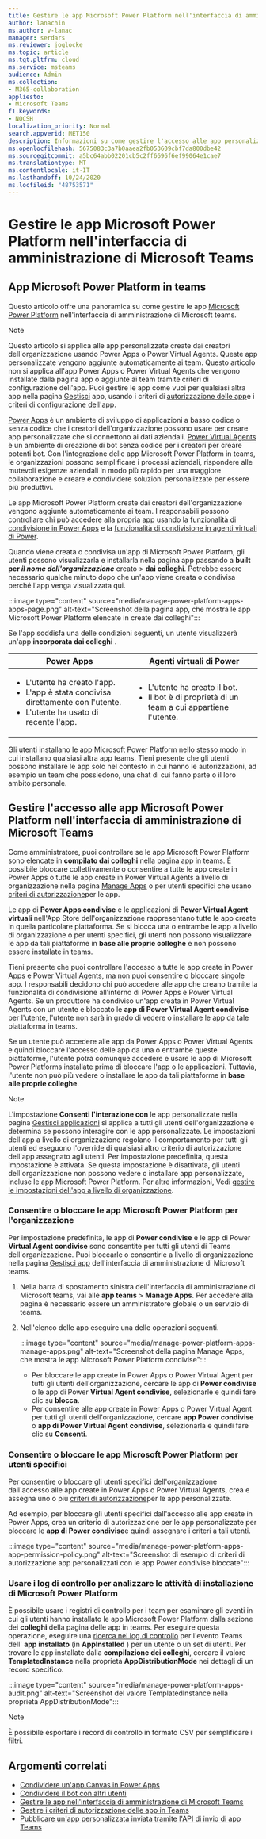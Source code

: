 ```yaml
---
title: Gestire le app Microsoft Power Platform nell'interfaccia di amministrazione di Microsoft Teams
author: lanachin
ms.author: v-lanac
manager: serdars
ms.reviewer: joglocke
ms.topic: article
ms.tgt.pltfrm: cloud
ms.service: msteams
audience: Admin
ms.collection:
- M365-collaboration
appliesto:
- Microsoft Teams
f1.keywords:
- NOCSH
localization_priority: Normal
search.appverid: MET150
description: Informazioni su come gestire l'accesso alle app personalizzate basate su Microsoft Power Platform nell'interfaccia di amministrazione di Microsoft teams.
ms.openlocfilehash: 5675083c3a7b0aaea2fb053609cbf7da800dbe42
ms.sourcegitcommit: a5bc64abb02201cb5c2ff6696f6ef99064e1cae7
ms.translationtype: MT
ms.contentlocale: it-IT
ms.lasthandoff: 10/24/2020
ms.locfileid: "48753571"
---
```

# <a name="manage-microsoft-power-platform-apps-in-the-microsoft-teams-admin-center"></a>Gestire le app Microsoft Power Platform nell'interfaccia di amministrazione di Microsoft Teams

## <a name="microsoft-power-platform-apps-in-teams"></a>App Microsoft Power Platform in teams

Questo articolo offre una panoramica su come gestire le app [Microsoft Power Platform](https://powerplatform.microsoft.com/) nell'interfaccia di amministrazione di Microsoft teams.

> [!NOTE]
> Questo articolo si applica alle app personalizzate create dai creatori dell'organizzazione usando Power Apps o Power Virtual Agents. Queste app personalizzate vengono aggiunte automaticamente ai team. Questo articolo non si applica all'app Power Apps o Power Virtual Agents che vengono installate dalla pagina app o aggiunte ai team tramite criteri di configurazione dell'app. Puoi gestire le app come vuoi per qualsiasi altra app nella pagina [Gestisci](manage-apps.md) app, usando i criteri di [autorizzazione delle app](teams-app-permission-policies.md)e i criteri di [configurazione dell'app](teams-app-setup-policies.md).

[Power Apps](https://powerapps.microsoft.com) è un ambiente di sviluppo di applicazioni a basso codice o senza codice che i creatori dell'organizzazione possono usare per creare app personalizzate che si connettono ai dati aziendali. [Power Virtual Agents](https://docs.microsoft.com/power-virtual-agents/fundamentals-what-is-power-virtual-agents) è un ambiente di creazione di bot senza codice per i creatori per creare potenti bot. Con l'integrazione delle app Microsoft Power Platform in teams, le organizzazioni possono semplificare i processi aziendali, rispondere alle mutevoli esigenze aziendali in modo più rapido per una maggiore collaborazione e creare e condividere soluzioni personalizzate per essere più produttivi.  

Le app Microsoft Power Platform create dai creatori dell'organizzazione vengono aggiunte automaticamente ai team. I responsabili possono controllare chi può accedere alla propria app usando la [funzionalità di condivisione in Power Apps](https://docs.microsoft.com/powerapps/maker/canvas-apps/share-app) e la [funzionalità di condivisione in agenti virtuali di Power](https://docs.microsoft.com/power-virtual-agents/admin-share-bots).

Quando viene creata o condivisa un'app di Microsoft Power Platform, gli utenti possono visualizzarla e installarla nella pagina app passando a **built per *il nome dell'organizzazione*** creato  >  **dai colleghi**. Potrebbe essere necessario qualche minuto dopo che un'app viene creata o condivisa perché l'app venga visualizzata qui.

:::image type="content" source="media/manage-power-platform-apps-apps-page.png" alt-text="Screenshot della pagina app, che mostra le app Microsoft Power Platform elencate in create dai colleghi":::

Se l'app soddisfa una delle condizioni seguenti, un utente visualizzerà un'app **incorporata dai colleghi** .

|Power Apps |Agenti virtuali di Power  |
|---------|---------|
|<ul><li>L'utente ha creato l'app.</li><li>L'app è stata condivisa direttamente con l'utente.</li><li>L'utente ha usato di recente l'app. </li></ul>| <ul><li>L'utente ha creato il bot.</li><li>Il bot è di proprietà di un team a cui appartiene l'utente. </li></ul>        |

Gli utenti installano le app Microsoft Power Platform nello stesso modo in cui installano qualsiasi altra app teams. Tieni presente che gli utenti possono installare le app solo nel contesto in cui hanno le autorizzazioni, ad esempio un team che possiedono, una chat di cui fanno parte o il loro ambito personale.

## <a name="manage-access-to-microsoft-power-platform-apps-in-the-microsoft-teams-admin-center"></a>Gestire l'accesso alle app Microsoft Power Platform nell'interfaccia di amministrazione di Microsoft Teams

Come amministratore, puoi controllare se le app Microsoft Power Platform sono elencate in **compilato dai colleghi** nella pagina app in teams. È possibile bloccare collettivamente o consentire a tutte le app create in Power Apps o tutte le app create in Power Virtual Agents a livello di organizzazione nella pagina [Manage Apps](manage-apps.md) o per utenti specifici che usano [criteri di autorizzazione](teams-app-permission-policies.md)per le app.

Le app di **Power Apps condivise** e le applicazioni di **Power Virtual Agent virtuali** nell'App Store dell'organizzazione rappresentano tutte le app create in quella particolare piattaforma. Se si blocca una o entrambe le app a livello di organizzazione o per utenti specifici, gli utenti non possono visualizzare le app da tali piattaforme in **base alle proprie colleghe** e non possono essere installate in teams.  

Tieni presente che puoi controllare l'accesso a tutte le app create in Power Apps e Power Virtual Agents, ma non puoi consentire o bloccare singole app. I responsabili decidono chi può accedere alle app che creano tramite la funzionalità di condivisione all'interno di Power Apps e Power Virtual Agents. Se un produttore ha condiviso un'app creata in Power Virtual Agents con un utente e bloccato le **app di Power Virtual Agent condivise** per l'utente, l'utente non sarà in grado di vedere o installare le app da tale piattaforma in teams.

Se un utente può accedere alle app da Power Apps o Power Virtual Agents e quindi bloccare l'accesso delle app da una o entrambe queste piattaforme, l'utente potrà comunque accedere e usare le app di Microsoft Power Platforms installate prima di bloccare l'app o le applicazioni. Tuttavia, l'utente non può più vedere o installare le app da tali piattaforme in **base alle proprie colleghe**.

> [!NOTE]
> L'impostazione **Consenti l'interazione con** le app personalizzate nella pagina [Gestisci applicazioni](manage-apps.md) si applica a tutti gli utenti dell'organizzazione e determina se possono interagire con le app personalizzate. Le impostazioni dell'app a livello di organizzazione regolano il comportamento per tutti gli utenti ed eseguono l'override di qualsiasi altro criterio di autorizzazione dell'app assegnato agli utenti. Per impostazione predefinita, questa impostazione è attivata. Se questa impostazione è disattivata, gli utenti dell'organizzazione non possono vedere o installare app personalizzate, incluse le app Microsoft Power Platform. Per altre informazioni, Vedi [gestire le impostazioni dell'app a livello di organizzazione](manage-apps.md#manage-org-wide-app-settings).

### <a name="allow-or-block-microsoft-power-platform-apps-for-your-organization"></a>Consentire o bloccare le app Microsoft Power Platform per l'organizzazione

Per impostazione predefinita, le app di **Power condivise** e le app di Power **Virtual Agent condivise** sono consentite per tutti gli utenti di Teams dell'organizzazione. Puoi bloccarle o consentirle a livello di organizzazione nella pagina [Gestisci app](manage-apps.md) dell'interfaccia di amministrazione di Microsoft teams.  

1. Nella barra di spostamento sinistra dell'interfaccia di amministrazione di Microsoft teams, vai alle **app teams**  >  **Manage Apps**. Per accedere alla pagina è necessario essere un amministratore globale o un servizio di teams.
2. Nell'elenco delle app eseguire una delle operazioni seguenti.

    :::image type="content" source="media/manage-power-platform-apps-manage-apps.png" alt-text="Screenshot della pagina Manage Apps, che mostra le app Microsoft Power Platform condivise":::

    - Per bloccare le app create in Power Apps o Power Virtual Agent per tutti gli utenti dell'organizzazione, cercare le app di **Power condivise** o le app di Power **Virtual Agent condivise**, selezionarle e quindi fare clic su **blocca**.
    - Per consentire alle app create in Power Apps o Power Virtual Agent per tutti gli utenti dell'organizzazione, cercare **app Power condivise** o **app di Power Virtual Agent condivise**, selezionarla e quindi fare clic su **Consenti**.

### <a name="allow-or-block-microsoft-power-platform-apps-for-specific-users"></a>Consentire o bloccare le app Microsoft Power Platform per utenti specifici

Per consentire o bloccare gli utenti specifici dell'organizzazione dall'accesso alle app create in Power Apps o Power Virtual Agents, crea e assegna uno o più [criteri di autorizzazione](teams-app-permission-policies.md)per le app personalizzate. 

Ad esempio, per bloccare gli utenti specifici dall'accesso alle app create in Power Apps, crea un criterio di autorizzazione per le app personalizzate per bloccare le **app di Power condivise**e quindi assegnare i criteri a tali utenti.

:::image type="content" source="media/manage-power-platform-apps-app-permission-policy.png" alt-text="Screenshot di esempio di criteri di autorizzazione app personalizzati con le app Power condivise bloccate":::

### <a name="use-audit-logs-to-investigate-microsoft-power-platform-installation-activity"></a>Usare i log di controllo per analizzare le attività di installazione di Microsoft Power Platform

È possibile usare i registri di controllo per i team per esaminare gli eventi in cui gli utenti hanno installato le app Microsoft Power Platform dalla sezione dei **colleghi** della pagina delle app in teams. Per eseguire questa operazione, eseguire una [ricerca nel log di controllo](https://docs.microsoft.com/microsoftteams/audit-log-events) per l'evento Teams dell' **app installato** (in **AppInstalled** ) per un utente o un set di utenti. Per trovare le app installate dalla **compilazione dei colleghi**, cercare il valore **TemplatedInstance** nella proprietà **AppDistributionMode** nei dettagli di un record specifico. 

:::image type="content" source="media/manage-power-platform-apps-audit.png" alt-text="Screenshot del valore TemplatedInstance nella proprietà AppDistributionMode":::

> [!NOTE]
> È possibile esportare i record di controllo in formato CSV per semplificare i filtri.

## <a name="related-topics"></a>Argomenti correlati

- [Condividere un'app Canvas in Power Apps](https://docs.microsoft.com/powerapps/maker/canvas-apps/share-app)
- [Condividere il bot con altri utenti](https://docs.microsoft.com/power-virtual-agents/admin-share-bots)
- [Gestire le app nell'interfaccia di amministrazione di Microsoft Teams](manage-apps.md)
- [Gestire i criteri di autorizzazione delle app in Teams](teams-app-permission-policies.md)
- [Pubblicare un'app personalizzata inviata tramite l'API di invio di app Teams](submit-approve-custom-apps.md)
